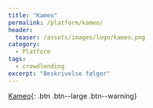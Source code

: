 ```yaml
---
title: "Kameo"
permalink: /platform/kameo/
header:
  teaser: /assets/images/logo/kameo.png
category:
  - Platform
tags:
  - crowdlending
excerpt: "Beskrivelse følger"
---
```


[Kameo](/go/kameo/){: .btn .btn--large .btn--warning}
